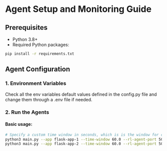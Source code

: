 # Agent Setup and Monitoring Guide

## Prerequisites
- Python 3.8+
- Required Python packages:
```bash
pip install -r requirements.txt
```

## Agent Configuration

### 1. Environment Variables
Check all the env variables default values defined in the config.py file and change them through a .env file if needed.

### 2. Run the Agents

#### Basic usage:
```bash
# Specify a custom time window in seconds, which is is the window for collecting metrics from now to the past
python3 main.py --app flask-app-1 --time-window 60.0 --rl-agent-port 5001
python3 main.py --app flask-app-2 --time-window 60.0 --rl-agent-port 5002
```
